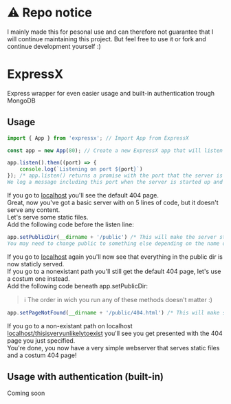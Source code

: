 # :warning: Repo notice
I mainly made this for pesonal use and can therefore not guarantee that I will continue maintaining this project. But feel free to use it or fork and continue development yourself :)

# ExpressX
Express wrapper for even easier usage and built-in authentication trough MongoDB

## Usage
```typescript
import { App } from 'expressx'; // Import App from ExpressX

const app = new App(80); // Create a new ExpressX app that will listen on port 80

app.listen().then((port) => {
    console.log(`Listening on port ${port}`)
}); /* app.listen() returns a promise with the port that the server is listening on
We log a message including this port when the server is started up and ready to recieve requests */
```
If you go to [localhost](http://localhost:80) you'll see the default 404 page. \
Great, now you've got a basic server with on 5 lines of code, but it doesn't serve any content. \
Let's serve some static files. \
Add the following code before the listen line:
```typescript
app.setPublicDir(__dirname + '/public') /* This will make the server staticly serve files in the given directory.
You may need to change public to something else depending on the name of your directory */
```
If you go to [localhost](http://localhost:80) again you'll now see that everything in the public dir is now staticly served. \
If you go to a nonexistant path you'll still get the default 404 page, let's use a costum one instead. \
Add the following code beneath app.setPublicDir:
> :information_source: The order in wich you run any of these methods doesn't matter :)
```typescript
app.setPageNotFound(__dirname + '/public/404.html') /* This will make sure the server serves this file as the 404 page */
```
If you go to a non-existant path on localhost [localhost/thisisveryunlikelytoexist](http://localhost:80/thisisveryunlikelytoexist) you'll see you get presented with the 404 page you just specified. \
You're done, you now have a very simple webserver that serves static files and a costum 404 page!
## Usage with authentication (built-in)
Coming soon